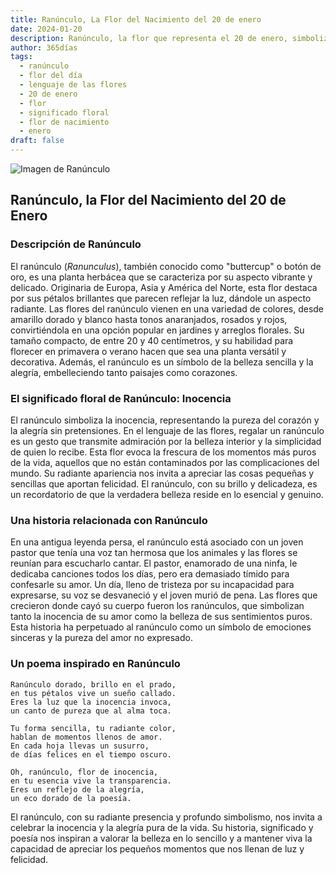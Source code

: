 ```yaml
---
title: Ranúnculo, La Flor del Nacimiento del 20 de enero
date: 2024-01-20
description: Ranúnculo, la flor que representa el 20 de enero, simboliza Inocencia. Descubre su fascinante historia, significado en el lenguaje de las flores y una poesía que celebra su belleza.
author: 365días
tags:
  - ranúnculo
  - flor del día
  - lenguaje de las flores
  - 20 de enero
  - flor
  - significado floral
  - flor de nacimiento
  - enero
draft: false
---
```



![Imagen de Ranúnculo](https://cdn.pixabay.com/photo/2022/03/27/10/45/lesser-celandine-7094719_1280.jpg#center)


## Ranúnculo, la Flor del Nacimiento del 20 de Enero

### Descripción de Ranúnculo

El ranúnculo (_Ranunculus_), también conocido como "buttercup" o botón de oro, es una planta herbácea que se caracteriza por su aspecto vibrante y delicado. Originaria de Europa, Asia y América del Norte, esta flor destaca por sus pétalos brillantes que parecen reflejar la luz, dándole un aspecto radiante. Las flores del ranúnculo vienen en una variedad de colores, desde amarillo dorado y blanco hasta tonos anaranjados, rosados y rojos, convirtiéndola en una opción popular en jardines y arreglos florales. Su tamaño compacto, de entre 20 y 40 centímetros, y su habilidad para florecer en primavera o verano hacen que sea una planta versátil y decorativa. Además, el ranúnculo es un símbolo de la belleza sencilla y la alegría, embelleciendo tanto paisajes como corazones.

### El significado floral de Ranúnculo: Inocencia

El ranúnculo simboliza la inocencia, representando la pureza del corazón y la alegría sin pretensiones. En el lenguaje de las flores, regalar un ranúnculo es un gesto que transmite admiración por la belleza interior y la simplicidad de quien lo recibe. Esta flor evoca la frescura de los momentos más puros de la vida, aquellos que no están contaminados por las complicaciones del mundo. Su radiante apariencia nos invita a apreciar las cosas pequeñas y sencillas que aportan felicidad. El ranúnculo, con su brillo y delicadeza, es un recordatorio de que la verdadera belleza reside en lo esencial y genuino.

### Una historia relacionada con Ranúnculo

En una antigua leyenda persa, el ranúnculo está asociado con un joven pastor que tenía una voz tan hermosa que los animales y las flores se reunían para escucharlo cantar. El pastor, enamorado de una ninfa, le dedicaba canciones todos los días, pero era demasiado tímido para confesarle su amor. Un día, lleno de tristeza por su incapacidad para expresarse, su voz se desvaneció y el joven murió de pena. Las flores que crecieron donde cayó su cuerpo fueron los ranúnculos, que simbolizan tanto la inocencia de su amor como la belleza de sus sentimientos puros. Esta historia ha perpetuado al ranúnculo como un símbolo de emociones sinceras y la pureza del amor no expresado.

### Un poema inspirado en Ranúnculo

```
Ranúnculo dorado, brillo en el prado,  
en tus pétalos vive un sueño callado.  
Eres la luz que la inocencia invoca,  
un canto de pureza que al alma toca.  

Tu forma sencilla, tu radiante color,  
hablan de momentos llenos de amor.  
En cada hoja llevas un susurro,  
de días felices en el tiempo oscuro.  

Oh, ranúnculo, flor de inocencia,  
en tu esencia vive la transparencia.  
Eres un reflejo de la alegría,  
un eco dorado de la poesía.  
```

El ranúnculo, con su radiante presencia y profundo simbolismo, nos invita a celebrar la inocencia y la alegría pura de la vida. Su historia, significado y poesía nos inspiran a valorar la belleza en lo sencillo y a mantener viva la capacidad de apreciar los pequeños momentos que nos llenan de luz y felicidad.

